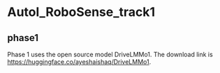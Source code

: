 # Autol_RoboSense_track1
## phase1
Phase 1 uses the open source model DriveLMMo1.
The download link is https://huggingface.co/ayeshaishaq/DriveLMMo1.
